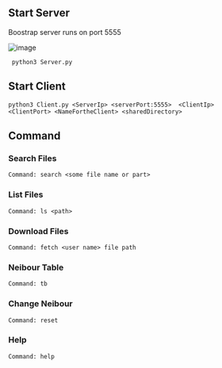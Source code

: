 ## Start Server
Boostrap server runs on port 5555


![image](https://github.com/user-attachments/assets/6d919a41-c2b6-41fe-8e69-5d41d9cd0379)

```
 python3 Server.py 

```

## Start Client
```
python3 Client.py <ServerIp> <serverPort:5555>  <ClientIp> <ClientPort> <NameFortheClient> <sharedDirectory>
```

## Command

### Search Files
```
Command: search <some file name or part>
```
### List Files
```
Command: ls <path>
```
### Download Files
```
Command: fetch <user name> file path
```
### Neibour Table
```
Command: tb
```
### Change Neibour
```
Command: reset
```
### Help
```
Command: help
```
